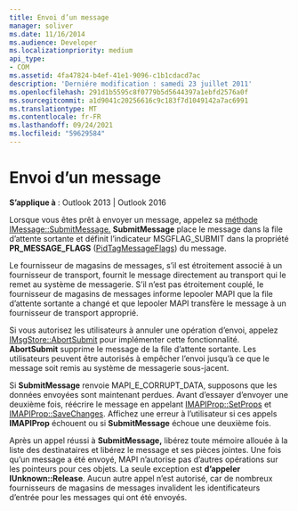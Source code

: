 ```yaml
---
title: Envoi d’un message
manager: soliver
ms.date: 11/16/2014
ms.audience: Developer
ms.localizationpriority: medium
api_type:
- COM
ms.assetid: 4fa47824-b4ef-41e1-9096-c1b1cdacd7ac
description: 'Derniére modification : samedi 23 juillet 2011'
ms.openlocfilehash: 291d1b5595c8f0779b5d5644397a1ebfd2576a0f
ms.sourcegitcommit: a1d9041c20256616c9c183f7d1049142a7ac6991
ms.translationtype: MT
ms.contentlocale: fr-FR
ms.lasthandoff: 09/24/2021
ms.locfileid: "59629584"
---
```

# <a name="sending-a-message"></a>Envoi d’un message

  
  
**S’applique à** : Outlook 2013 | Outlook 2016 
  
Lorsque vous êtes prêt à envoyer un message, appelez sa [méthode IMessage::SubmitMessage.](imessage-submitmessage.md) **SubmitMessage** place le message dans la file d’attente sortante et définit l’indicateur MSGFLAG_SUBMIT dans la propriété **PR_MESSAGE_FLAGS** ([PidTagMessageFlags](pidtagmessageflags-canonical-property.md)) du message.
  
Le fournisseur de magasins de messages, s’il est étroitement associé à un fournisseur de transport, fournit le message directement au transport qui le remet au système de messagerie. S’il n’est pas étroitement couplé, le fournisseur de magasins de messages informe lepooler MAPI que la file d’attente sortante a changé et que lepooler MAPI transfère le message à un fournisseur de transport approprié.
  
Si vous autorisez les utilisateurs à annuler une opération d’envoi, appelez [IMsgStore::AbortSubmit](imsgstore-abortsubmit.md) pour implémenter cette fonctionnalité. **AbortSubmit** supprime le message de la file d’attente sortante. Les utilisateurs peuvent être autorisés à empêcher l’envoi jusqu’à ce que le message soit remis au système de messagerie sous-jacent. 
  
Si **SubmitMessage** renvoie MAPI_E_CORRUPT_DATA, supposons que les données envoyées sont maintenant perdues. Avant d’essayer d’envoyer une deuxième fois, réécrire le message en appelant [IMAPIProp::SetProps](imapiprop-setprops.md) et [IMAPIProp::SaveChanges](imapiprop-savechanges.md). Affichez une erreur à l’utilisateur si ces appels **IMAPIProp** échouent ou si **SubmitMessage** échoue une deuxième fois. 
  
Après un appel réussi à **SubmitMessage,** libérez toute mémoire allouée à la liste des destinataires et libérez le message et ses pièces jointes. Une fois qu’un message a été envoyé, MAPI n’autorise pas d’autres opérations sur les pointeurs pour ces objets. La seule exception est **d’appeler IUnknown::Release**. Aucun autre appel n’est autorisé, car de nombreux fournisseurs de magasins de messages invalident les identificateurs d’entrée pour les messages qui ont été envoyés.
  

